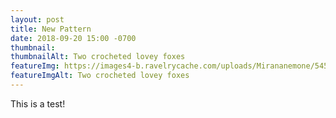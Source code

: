 ```yaml
---
layout: post
title: New Pattern
date: 2018-09-20 15:00 -0700
thumbnail:
thumbnailAlt: Two crocheted lovey foxes
featureImg: https://images4-b.ravelrycache.com/uploads/Mirananemone/545689684/IMG_0457_medium2.jpg
featureImgAlt: Two crocheted lovey foxes
---
```


This is a test!
